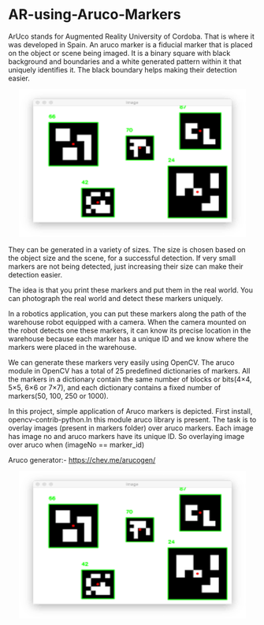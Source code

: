 # AR-using-Aruco-Markers
ArUco stands for Augmented Reality University of Cordoba. That is where it was developed in Spain. An aruco marker is a fiducial marker that is placed on the object or scene being imaged. It is a binary square with black background and boundaries and a white generated pattern within it that uniquely identifies it. The black boundary helps making their detection easier.<br>
<p align="center">
  <img width="460" height="300" src="https://github.com/HarshitDolu/AR-using-Aruco-Markers/blob/main/123.png">
</p>

They can be generated in a variety of sizes. The size is chosen based on the object size and the scene, for a successful detection. If very small markers are not being detected, just increasing their size can make their detection easier.




The idea is that you print these markers and put them in the real world. You can photograph the real world and detect these markers uniquely.

 In a robotics application, you can put these markers along the path of the warehouse robot equipped with a camera. When the camera mounted on the robot detects one these markers, it can know its precise location in the warehouse because each marker has a unique ID and we know where the markers were placed in the warehouse.<br>
 
We can generate these markers very easily using OpenCV. The aruco module in OpenCV has a total of 25 predefined dictionaries of markers. All the markers in a dictionary contain the same number of blocks or bits(4×4, 5×5, 6×6 or 7×7), and each dictionary contains a fixed number of markers(50, 100, 250 or 1000).

In this project, simple application of Aruco markers is depicted.
First install, opencv-contrib-python.In this module aruco library is present.
The task is to overlay images (present in markers folder) over aruco markers.
Each image has image no and aruco markers have its unique ID. So overlaying image over aruco when (imageNo == marker_id)

Aruco generator:- <a href="https://chev.me/arucogen/">https://chev.me/arucogen/</a>

<p align="center">
  <img width="460" height="300" src="https://github.com/HarshitDolu/AR-using-Aruco-Markers/blob/main/123.png">
</p>
